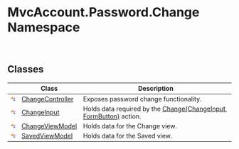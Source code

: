 MvcAccount.Password.Change Namespace
====================================
 


Classes
-------

                | Class                 | Description                                                             
--------------- | --------------------- | ----------------------------------------------------------------------- 
![Public class] | [ChangeController][1] | Exposes password change functionality.                                  
![Public class] | [ChangeInput][2]      | Holds data required by the [Change(ChangeInput, FormButton)][3] action. 
![Public class] | [ChangeViewModel][4]  | Holds data for the Change view.                                         
![Public class] | [SavedViewModel][5]   | Holds data for the Saved view.                                          

[1]: ChangeController/README.md
[2]: ChangeInput/README.md
[3]: ChangeController/Change_1.md
[4]: ChangeViewModel/README.md
[5]: SavedViewModel/README.md
[Public class]: ../_icons/pubclass.gif "Public class"